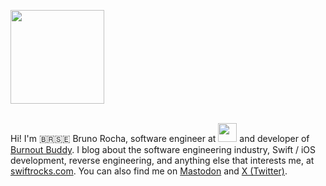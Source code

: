<a href="https://swiftrocks.com"><img src="https://github.com/user-attachments/assets/a7344fcf-f4bf-4653-92bb-744bb2f7aa74" style="height:150px;" /></a>
<br><br>

Hi! I'm 🇧🇷🇸🇪 Bruno Rocha, software engineer at <img src="https://github.com/user-attachments/assets/b1a31572-79cd-4d10-b7ad-8e8bee7f9621" style="height:30px;"> and developer of [Burnout Buddy](https://burnoutbuddy.io/). I blog about the software engineering industry, Swift / iOS development, reverse engineering, and anything else that interests me, at [swiftrocks.com](https://swiftrocks.com). You can also find me on [Mastodon](https://hachyderm.io/@rockbruno) and [X (Twitter)](https://x.com/rockbruno_).
